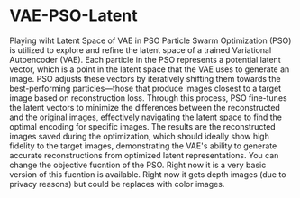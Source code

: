 # VAE-PSO-Latent
Playing wiht Latent Space of VAE in PSO
Particle Swarm Optimization (PSO) is utilized to explore and refine the latent space of a trained Variational Autoencoder (VAE). Each particle in the PSO represents a potential latent vector, which is a point in the latent space that the VAE uses to generate an image. PSO adjusts these vectors by iteratively shifting them towards the best-performing particles—those that produce images closest to a target image based on reconstruction loss. Through this process, PSO fine-tunes the latent vectors to minimize the differences between the reconstructed and the original images, effectively navigating the latent space to find the optimal encoding for specific images. The results are the reconstructed images saved during the optimization, which should ideally show high fidelity to the target images, demonstrating the VAE's ability to generate accurate reconstructions from optimized latent representations.
You can change the objective fucntion of the PSO. Right now it is a very basic version of this fucntion is available. Right now it gets depth images (due to privacy reasons) but could be replaces with color images. 

